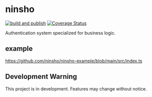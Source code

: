 # ninsho

[![build and publish](https://github.com/ninsho/ninsho/actions/workflows/run-build-and-publish.yml/badge.svg)](https://github.com/ninsho/ninsho/actions/workflows/run-build-and-publish.yml)
[![Coverage Status](https://coveralls.io/repos/github/ninsho/ninsho/badge.svg?branch=main)](https://coveralls.io/github/ninsho/ninsho?branch=main)

Authentication system specialized for business logic.

## example

https://github.com/ninsho/ninsho-example/blob/main/src/index.ts

## Development Warning

This project is in development. Features may change without notice.

<!-- README.md -->
